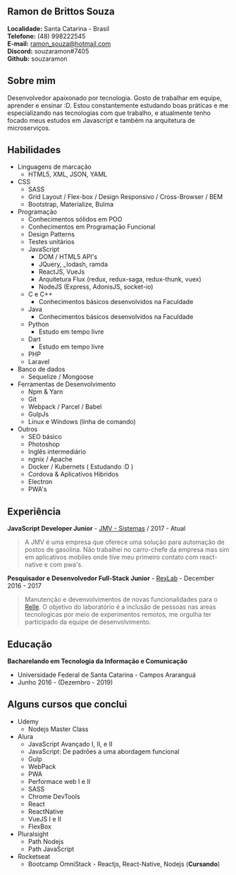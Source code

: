 
## Ramon de Brittos Souza
**Localidade:** Santa Catarina - Brasil<br>
**Telefone:** (48) 998222545<br>
**E-mail:** ramon_souza@hotmail.com<br>
**Discord:** souzaramon#7405<br>
**Github:** souzaramon

## Sobre mim
Desenvolvedor apaixonado por tecnologia. Gosto de trabalhar em equipe, aprender e ensinar :D.
Estou constantemente estudando boas práticas e me especializando nas tecnologias com que trabalho, e atualmente tenho focado meus estudos em Javascript e também na arquitetura de microserviços.

## Habilidades

- Linguagens de marcação
  - HTML5, XML, JSON, YAML
- CSS
  - SASS
  - Grid Layout / Flex-box / Design Responsivo / Cross-Browser / BEM
  - Bootstrap, Materialize, Bulma
- Programação
  - Conhecimentos sólidos em POO
  - Conhecimentos em Programação Funcional
  - Design Patterns
  - Testes unitários
  - JavaScript
    - DOM / HTML5 API's
    - JQuery, _lodash, ramda
    - ReactJS, VueJs
    - Arquitetura Flux (redux, redux-saga, redux-thunk, vuex)
    - NodeJS (Express, AdonisJS, socket-io)
  - C e C++
    - Conhecimentos básicos desenvolvidos na Faculdade
  - Java
    - Conhecimentos básicos desenvolvidos na Faculdade
  - Python
    - Estudo em tempo livre
  - Dart
    - Estudo em tempo livre
  - PHP
  - Laravel
- Banco de dados
  - Sequelize / Mongoose
- Ferramentas de Desenvolvimento
  - Npm & Yarn
  - Git
  - Webpack / Parcel / Babel
  - GulpJs
  - Linux e Windows (linha de comando)
- Outros
  - SEO básico
  - Photoshop
  - Inglês intermediário
  - ngnix / Apache
  - Docker / Kubernets ( Estudando :D )
  - Cordova & Aplicativos Hibridos
  - Electron
  - PWA's

## Experiência

**JavaScript Developer Junior** - [JMV - Sistemas](sgap.com.br) / 2017 - Atual
> A JMV é uma empresa que oferece uma solução para automação de postos de gasolina. Não trabalhei no carro-chefe da empresa mas sim em aplicativos mobiles onde tive meu primeiro contato com react-native e com pwa's.

**Pesquisador e Desenvolvedor Full-Stack Junior** - [RexLab](rexlab.ufsc.br) - December 2016 - 2017
> Manutenção e devenvolvimentos de novas funcionalidades para o [Relle](http://relle.ufsc.br). O objetivo do laboratório é a inclusão de pessoas nas areas tecnologicas por meio de experimentos remotos,  me orgulha ter participado da equipe de desenvolvimento.

## Educação

**Bacharelando em Tecnologia da Informação e Comunicação** 
- Universidade Federal de Santa Catarina - Campos Araranguá
- Junho 2016 - (Dezembro - 2019)

## Alguns cursos que conclui

* Udemy
    - Nodejs Master Class
* Alura 
    - JavaScript Avançado I, II, e II
    - JavaScript: De padrões a uma abordagem funcional
    - Gulp
    - WebPack
    - PWA
    - Performace web I e II
    - SASS
    - Chrome DevTools
    - React
    - ReactNative
    - VueJS I e II
    - FlexBox
* Pluralsight
    - Path Nodejs
    - Path JavaScript
* Rocketseat
    - Bootcamp OmniStack - Reactjs, React-Native, Nodejs (**Cursando**)
